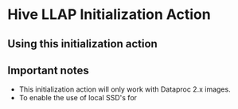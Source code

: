 
# Hive LLAP Initialization Action

## Using this initialization action

## Important notes

* This initialization action will only work with Dataproc 2.x images. 
* To enable the use of local SSD's for 